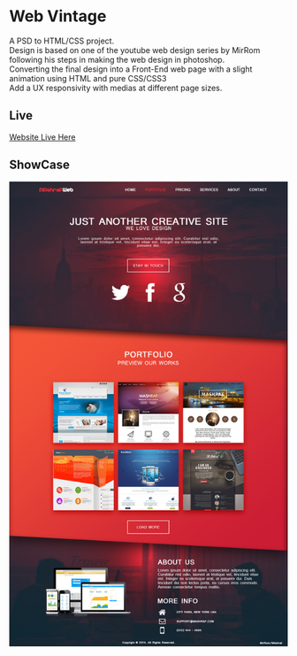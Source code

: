 # Web Vintage  
A PSD to HTML/CSS project.  
Design is based on one of the youtube web design series by MirRom following his steps in making the web design in photoshop.  
Converting the final design into a Front-End web page with a slight animation using HTML and pure CSS/CSS3  
Add a UX responsivity with medias at different page sizes.  
  
## Live
[Website Live Here](https://mashrafm.github.io/PSD_WebVintage/)   
  
  
## ShowCase
![VIEW](https://github.com/MAshrafM/PSD_WebVintage/blob/master/show.jpg)